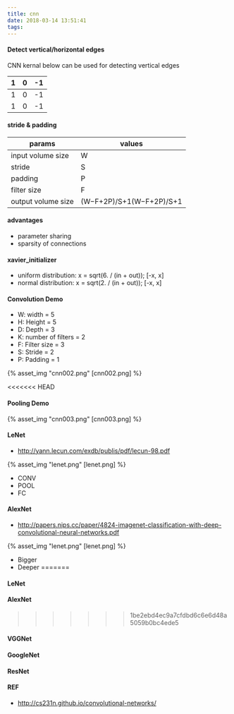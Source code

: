 ```yaml
---
title: cnn
date: 2018-03-14 13:51:41
tags:
---
```


#### Detect vertical/horizontal edges

CNN kernal below can be used for detecting vertical edges

1 | 0 | -1
--- | --- | ---
1 | 0 | -1
1 | 0 | -1

#### stride & padding

params | values
--- | ---
input volume size | W
stride | S
padding | P
filter size | F
output volume size | (W−F+2P)/S+1(W−F+2P)/S+1

#### advantages
* parameter sharing
* sparsity of connections

#### xavier_initializer
* uniform distribution: x = sqrt(6. / (in + out)); [-x, x]
* normal distribution: x = sqrt(2. / (in + out)); [-x, x]

#### Convolution Demo
* W: width = 5
* H: Height = 5
* D: Depth = 3
* K: number of filters = 2
* F: Filter size = 3
* S: Stride = 2
* P: Padding = 1

 {% asset_img "cnn002.png" [cnn002.png] %}

<<<<<<< HEAD
#### Pooling Demo

 {% asset_img "cnn003.png" [cnn003.png] %}

#### LeNet
* http://yann.lecun.com/exdb/publis/pdf/lecun-98.pdf

 {% asset_img "lenet.png" [lenet.png] %}

* CONV
* POOL
* FC

#### AlexNet
* http://papers.nips.cc/paper/4824-imagenet-classification-with-deep-convolutional-neural-networks.pdf

 {% asset_img "lenet.png" [lenet.png] %}

 * Bigger
 * Deeper
=======
#### LeNet

#### AlexNet
>>>>>>> 1be2ebd4ec9a7cfdbd6c6e6d48a5059b0bc4ede5

#### VGGNet

#### GoogleNet

#### ResNet

#### REF
* http://cs231n.github.io/convolutional-networks/
